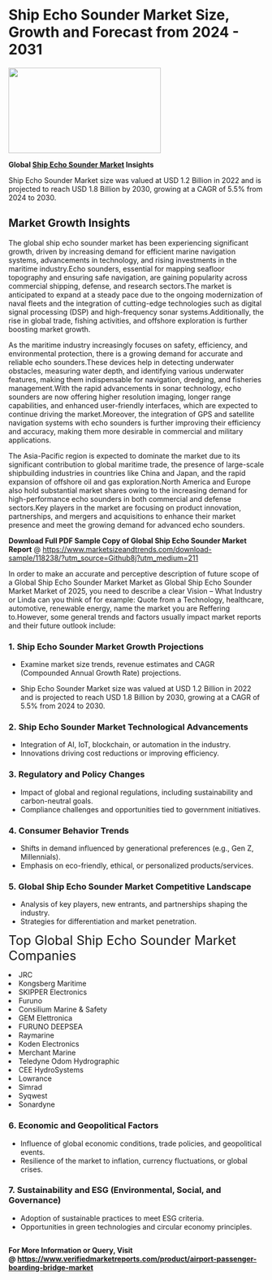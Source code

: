 <H1>Ship Echo Sounder Market Size, Growth and Forecast from 2024 - 2031</H1><img class="aligncenter size-medium wp-image-584254" src="https://thirdeyenews.in/wp-content/uploads/2024/09/Global-Market-Research-300x168.jpeg" alt="" width="300" height="168" /><p><strong>Global&nbsp;<a href="https://www.marketsizeandtrends.com/download-sample/118238/?utm_source=Github8j?utm_medium=211">Ship Echo Sounder Market</a> Insights</strong></p><p>Ship Echo Sounder Market size was valued at USD 1.2 Billion in 2022 and is projected to reach USD 1.8 Billion by 2030, growing at a CAGR of 5.5% from 2024 to 2030.</p><p><h2>Market Growth Insights</h2> <p>The global ship echo sounder market has been experiencing significant growth, driven by increasing demand for efficient marine navigation systems, advancements in technology, and rising investments in the maritime industry.Echo sounders, essential for mapping seafloor topography and ensuring safe navigation, are gaining popularity across commercial shipping, defense, and research sectors.The market is anticipated to expand at a steady pace due to the ongoing modernization of naval fleets and the integration of cutting-edge technologies such as digital signal processing (DSP) and high-frequency sonar systems.Additionally, the rise in global trade, fishing activities, and offshore exploration is further boosting market growth.</p> <p>As the maritime industry increasingly focuses on safety, efficiency, and environmental protection, there is a growing demand for accurate and reliable echo sounders.These devices help in detecting underwater obstacles, measuring water depth, and identifying various underwater features, making them indispensable for navigation, dredging, and fisheries management.With the rapid advancements in sonar technology, echo sounders are now offering higher resolution imaging, longer range capabilities, and enhanced user-friendly interfaces, which are expected to continue driving the market.Moreover, the integration of GPS and satellite navigation systems with echo sounders is further improving their efficiency and accuracy, making them more desirable in commercial and military applications.</p> <p>The Asia-Pacific region is expected to dominate the market due to its significant contribution to global maritime trade, the presence of large-scale shipbuilding industries in countries like China and Japan, and the rapid expansion of offshore oil and gas exploration.North America and Europe also hold substantial market shares owing to the increasing demand for high-performance echo sounders in both commercial and defense sectors.Key players in the market are focusing on product innovation, partnerships, and mergers and acquisitions to enhance their market presence and meet the growing demand for advanced echo sounders.</p> <p><span class=""><strong>Download Full PDF Sample Copy of Global Ship Echo Sounder Market Report</strong> @ <a href="https://www.marketsizeandtrends.com/download-sample/118238/?utm_source=Github8j?utm_medium=211" target="_blank">https://www.marketsizeandtrends.com/download-sample/118238/?utm_source=Github8j?utm_medium=211</a></span></p><p>In order to make an accurate and perceptive description of future scope of a Global&nbsp;Ship Echo Sounder Market Market as Global&nbsp;Ship Echo Sounder Market Market of 2025, you need to describe a clear Vision &ndash; What Industry or Linda can you think of for example: Quote from a Technology, healthcare, automotive, renewable energy, name the market you are Reffering to.However, some general trends and factors usually impact market reports and their future outlook include:</p><h3>1.&nbsp;<strong>Ship Echo Sounder Market Growth Projections</strong></h3><ul><li>Examine market size trends, revenue estimates and CAGR (Compounded Annual Growth Rate) projections.</li><li><p>Ship Echo Sounder Market size was valued at USD 1.2 Billion in 2022 and is projected to reach USD 1.8 Billion by 2030, growing at a CAGR of 5.5% from 2024 to 2030.</p></li></ul><h3>2.&nbsp;<strong>Ship Echo Sounder Market Technological Advancements</strong></h3><ul><li>Integration of AI, IoT, blockchain, or automation in the industry.</li><li>Innovations driving cost reductions or improving efficiency.</li></ul><h3>3.&nbsp;<strong>Regulatory and Policy Changes</strong></h3><ul><li>Impact of global and regional regulations, including sustainability and carbon-neutral goals.</li><li>Compliance challenges and opportunities tied to government initiatives.</li></ul><h3>4.&nbsp;<strong>Consumer Behavior Trends</strong></h3><ul><li>Shifts in demand influenced by generational preferences (e.g., Gen Z, Millennials).</li><li>Emphasis on eco-friendly, ethical, or personalized products/services.</li></ul><h3>5.&nbsp;<strong>Global Ship Echo Sounder Market Competitive Landscape</strong></h3><ul><li>Analysis of key players, new entrants, and partnerships shaping the industry.</li><li>Strategies for differentiation and market penetration.</li></ul><p data-pm-slice="1 1 []"><span style="color: inherit; font-family: inherit; font-size: 25px;">Top Global Ship Echo Sounder Market Companies</span></p><div class="" data-test-id=""><p><li>JRC</li><li> Kongsberg Maritime</li><li> SKIPPER Electronics</li><li> Furuno</li><li> Consilium Marine & Safety</li><li> GEM Elettronica</li><li> FURUNO DEEPSEA</li><li> Raymarine</li><li> Koden Electronics</li><li> Merchant Marine</li><li> Teledyne Odom Hydrographic</li><li> CEE HydroSystems</li><li> Lowrance</li><li> Simrad</li><li> Syqwest</li><li> Sonardyne</li></p></div><h3>6.&nbsp;<strong>Economic and Geopolitical Factors</strong></h3><ul><li>Influence of global economic conditions, trade policies, and geopolitical events.</li><li>Resilience of the market to inflation, currency fluctuations, or global crises.</li></ul><h3>7.&nbsp;<strong>Sustainability and ESG (Environmental, Social, and Governance)</strong></h3><ul><li>Adoption of sustainable practices to meet ESG criteria.</li><li>Opportunities in green technologies and circular economy principles.</li></ul><h2><strong style="font-size: 14px;">For More Information or Query, Visit @&nbsp;</strong><a style="background-color: #ffffff; font-size: 14px;" href="https://www.marketsizeandtrends.com/report/ship-echo-sounder-market/" target="_blank">https://www.verifiedmarketreports.com/product/airport-passenger-boarding-bridge-market</a></h2>